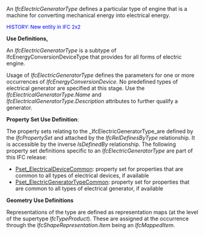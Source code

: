 ﻿An _IfcElectricGeneratorType_ defines a particular type of engine that is a machine for converting mechanical energy into electrical energy.

> <font color="#0000ff" size="-1">
HISTORY: New entity in IFC 2x2</font>
> 


****Use Definitions,****

An _IfcElectricGeneratorType_ is a subtype of IfcEnergyConversionDeviceType that provides for all forms of electric engine.

Usage of _IfcElectricGeneratorType_ defines the parameters for one or more occurrences of _IfcEnergyConversionDevice_. No predefined types of electrical generator are specified at this stage. Use the _IfcElectricalGeneratorType.Name_ and _IfcElectricalGeneratorType.Description_ attributes to further qualify a generator.

****Property Set Use Definition****:

The property sets relating to the _IfcElectricGeneratorType_are defined by the _IfcPropertySet_ and attached by the _IfcRelDefinesByType_ relationship. It is accessible by the inverse _IsDefinedBy_ relationship. The following property set definitions specific to an _IfcElectricGeneratorType_ are part of this IFC release:

* [Pset_ElectricalDeviceCommon](../../psd/IfcElectricalDomain/Pset_ElectricalDeviceCommon.xml): property set for properties that are common to all types of electrical devices, if available 
* [Pset_ElectricGeneratorTypeCommon](../../psd/IfcElectricalDomain/Pset_ElectricGeneratorTypeCommon.xml): property set for properties that are common to all types of electrical generator, if available 

****Geometry Use Definitions****

Representations of the type are defined as representation maps (at the level of the supertype _IfcTypeProduct_). These are assigned at the occurrence through the _IfcShapeRepresentation.Item_ being an _IfcMappedItem_.
